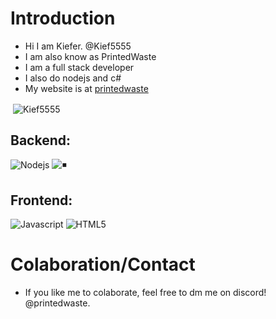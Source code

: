 # Introduction
- Hi I am Kiefer. @Kief5555
- I am also know as PrintedWaste
- I am a full stack developer
- I also do nodejs and c#
- My website is at [printedwaste](https://printedwaste.com)

<p>&nbsp;<img align="center" src="https://readmestats.999857.xyz/api?username=Kief5555&show_icons=true&locale=en&theme=tokyonight" alt="Kief5555" /></p>

## Backend:
![Nodejs](https://img.shields.io/badge/Node.js-43853D.svg?style=for-the-badge&logo=node.js&logoColor=white)
![◾️](https://img.shields.io/badge/Express.js-404D59?style=for-the-badge&logo=express&logoColor=white)

## Frontend:
![Javascript](https://img.shields.io/badge/JavaScript-F7DF1E.svg?style=for-the-badge&logo=javascript&logoColor=white)
![HTML5](https://img.shields.io/badge/-HTML5-E34F26?style=for-the-badge&logo=html5&logoColor=white)


# Colaboration/Contact
- If you like me to colaborate, feel free to dm me on discord! @printedwaste.



